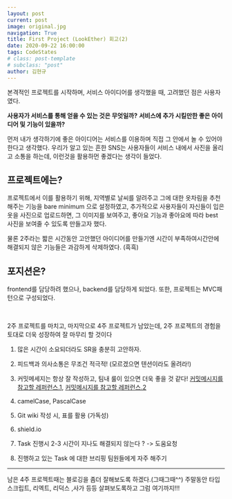 ```yaml
---
layout: post
current: post
image: original.jpg
navigation: True
title: First Project (LookEther) 회고(2)
date: 2020-09-22 16:00:00
tags: CodeStates
# class: post-template
# subclass: "post"
author: 김현규
---
```


본격적인 프로젝트를 시작하며, 서비스 아이디어를 생각했을 때, 고려했던 점은 사용자였다.

**사용자가 서비스를 통해 얻을 수 있는 것은 무엇일까?**
**서비스에 추가 시킬만한 좋은 아이디어 및 기능이 있을까?**

먼저 내가 생각하기에 좋은 아이디어는 서비스를 이용하며 직접 그 안에서 놀 수 있어야한다고 생각했다.
우리가 알고 있는 흔한 SNS는 사용자들이 서비스 내에서 사진을 올리고 소통을 하는데, 이런것을 활용하먼 좋겠다는 생각이 들었다.

## 프로젝트에는?

프로젝트에서 이를 활용하기 위해, 지역별로 날씨를 알려주고 그에 대한 옷차림을 추천해주는 기능을 bare minimum 으로 설정하였고,
추가적으로 사용자들이 자신들이 입은 옷을 사진으로 업로드하면, 그 이미지를 보여주고, 좋아요 기능과 좋아요에 따라 best 사진을 보여줄 수 있도록 만들고자 했다.

물론 2주라는 짧은 시간동안 고안했던 아이디어를 만들기엔 시간이 부족하여시간안에 해결되지 않은 기능들은 과감하게 삭제하였다. (흑흑)

## 포지션은?

frontend를 담당하려 했으나, backend를 담당하게 되었다.
또한, 프로젝트는 MVC패턴으로 구성되었다.

<br>

2주 프로젝트를 마치고, 마지막으로 4주 프로젝트가 남았는데, 2주 프로젝트의 경험을 토대로 더욱 성장하여 잘 마무리 할 것이다

1. 많은 시간이 소요되더라도 SR을 충분히 고안하자.

2. 피드백과 의사소통은 무조건 적극적! (모르겠으면 텐션이라도 올려라!)

3. 커밋메세지는 항상 잘 작성하고, 팀내 룰이 있으면 더욱 좋을 것 같다!
   [커밋메시지를 참고할 레퍼런스.1](https://blog.ull.im/engineering/2019/03/10/logs-on-git.html), [커밋메시지를 참고할 레퍼런스.2](https://meetup.toast.com/posts/106)

4. camelCase, PascalCase

5. Git wiki 작성 시, 표를 활용 (가독성)

6. shield.io

7. Task 진행시 2-3 시간이 지나도 해결되지 않는다 ? -> 도움요청

8. 진행하고 있는 Task 에 대한 브리핑 팀원들에게 자주 해주기

<hr>

남은 4주 프로젝트때는 블로깅을 좀더 잘해보도록 하겠다.(그때그때^^)
주말동안 타입스크립트, 리엑트, 리덕스 ,사가 등등 살펴보도록하고 그럼 여기까지!!!
